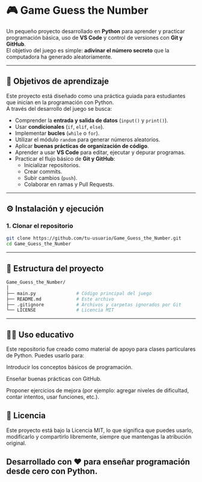 # 🎮 Game Guess the Number

Un pequeño proyecto desarrollado en **Python** para aprender y practicar programación básica, uso de **VS Code** y control de versiones con **Git y GitHub**.  
El objetivo del juego es simple: **adivinar el número secreto** que la computadora ha generado aleatoriamente.

---

## 🧠 Objetivos de aprendizaje

Este proyecto está diseñado como una práctica guiada para estudiantes que inician en la programación con Python.  
A través del desarrollo del juego se busca:

- Comprender la **entrada y salida de datos** (`input()` y `print()`).
- Usar **condicionales** (`if`, `elif`, `else`).
- Implementar **bucles** (`while` o `for`).
- Utilizar el módulo `random` para generar números aleatorios.
- Aplicar **buenas prácticas de organización de código**.
- Aprender a usar **VS Code** para editar, ejecutar y depurar programas.
- Practicar el flujo básico de **Git y GitHub**:
  - Inicializar repositorios.
  - Crear commits.
  - Subir cambios (`push`).
  - Colaborar en ramas y Pull Requests.

---

## ⚙️ Instalación y ejecución

### 1. Clonar el repositorio
```bash
git clone https://github.com/tu-usuario/Game_Guess_the_Number.git
cd Game_Guess_the_Number
```

---

## 🧩 Estructura del proyecto
```bash
Game_Guess_the_Number/
│
├── main.py               # Código principal del juego
├── README.md             # Este archivo
├── .gitignore            # Archivos y carpetas ignorados por Git
└── LICENSE               # Licencia MIT
```

---

## 🧑‍🏫 Uso educativo

Este repositorio fue creado como material de apoyo para clases particulares de Python.
Puedes usarlo para:

Introducir los conceptos básicos de programación.

Enseñar buenas prácticas con GitHub.

Proponer ejercicios de mejora (por ejemplo: agregar niveles de dificultad, contar intentos, usar funciones, etc.).

## 📜 Licencia

Este proyecto está bajo la Licencia MIT, lo que significa que puedes usarlo, modificarlo y compartirlo libremente, siempre que mantengas la atribución original.

## Desarrollado con ❤️ para enseñar programación desde cero con Python.

